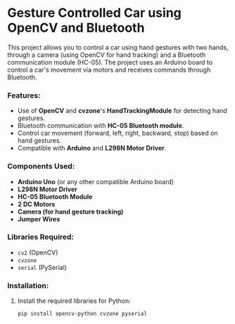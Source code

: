 # Gesture Controlled Car using OpenCV and Bluetooth

This project allows you to control a car using hand gestures with two hands, through a camera (using OpenCV for hand tracking) and a Bluetooth communication module (HC-05). The project uses an Arduino board to control a car's movement via motors and receives commands through Bluetooth.

### Features:
- Use of **OpenCV** and **cvzone**'s **HandTrackingModule** for detecting hand gestures.
- Bluetooth communication with **HC-05 Bluetooth module**.
- Control car movement (forward, left, right, backward, stop) based on hand gestures.
- Compatible with **Arduino** and **L298N Motor Driver**.

### Components Used:
- **Arduino Uno** (or any other compatible Arduino board)
- **L298N Motor Driver**
- **HC-05 Bluetooth Module**
- **2 DC Motors**
- **Camera (for hand gesture tracking)**
- **Jumper Wires**

### Libraries Required:
- `cv2` (OpenCV)
- `cvzone`
- `serial` (PySerial)

### Installation:
1. Install the required libraries for Python:
   ```bash
   pip install opencv-python cvzone pyserial

